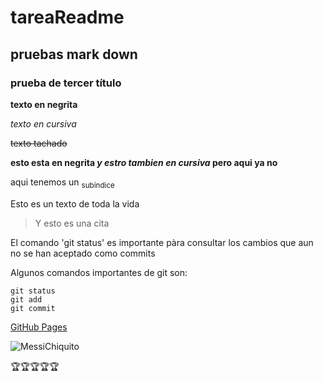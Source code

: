 # tareaReadme
## pruebas mark down
### prueba de tercer título
**texto en negrita**

_texto en cursiva_

~~texto tachado~~

**esto esta en negrita _y estro tambien en cursiva_ pero aqui ya no**

aqui tenemos un <sub>subíndice</sub>

Esto es un texto de toda la vida
> Y esto es una cita

El comando 'git status' es importante pàra consultar los cambios que aun no se han aceptado como commits

Algunos comandos importantes de git son:
```
git status
git add
git commit
```

[GitHub Pages](https//pages.github.com/)


![MessiChiquito](https://pbs.twimg.com/profile_images/1605246082144997381/2H9mNjaD_400x400.jpg)

🏆🏆🏆🏆🏆
